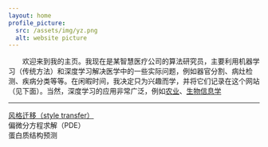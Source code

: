 ```yaml
---
layout: home
profile_picture:
  src: /assets/img/yz.png
  alt: website picture
---
```


&emsp;&emsp;欢迎来到我的主页。我现在是某智慧医疗公司的算法研究员，主要利用机器学习（传统方法）和深度学习解决医学中的一些实际问题，例如器官分割、病灶检测、疾病分类等等。在闲暇时间，我决定只为兴趣而学，并将它们记录在这个网站（见下面）。当然，深度学习的应用非常广泛，例如[农业](https://arxiv.org/ftp/arxiv/papers/1807/1807.11809.pdf)、[生物信息学](https://arxiv.org/vc/arxiv/papers/1603/1603.06430v3.pdf)

---  

[风格迁移（style transfer）](https://yz4work.github.io/../../main/blog.md)    
偏微分方程求解（PDE）  
蛋白质结构预测  

